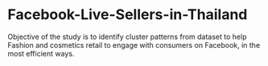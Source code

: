 # Facebook-Live-Sellers-in-Thailand
Objective of the study is to identify cluster patterns from dataset to help Fashion and cosmetics retail to engage with consumers on Facebook, in the most efficient ways.
